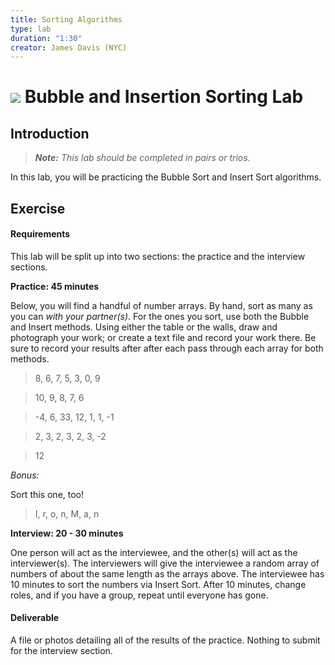 ```yaml
---
title: Sorting Algorithms
type: lab
duration: "1:30"
creator: James Davis (NYC)
---
```


# ![](https://ga-dash.s3.amazonaws.com/production/assets/logo-9f88ae6c9c3871690e33280fcf557f33.png) Bubble and Insertion Sorting Lab

## Introduction

> ***Note:*** _This lab should be completed in pairs or trios._

In this lab, you will be practicing the Bubble Sort and Insert Sort algorithms.

## Exercise

#### Requirements

This lab will be split up into two sections: the practice and the interview sections.

**Practice: 45 minutes**

Below, you will find a handful of number arrays. By hand, sort as many as you can *with your partner(s)*. For the ones you sort, use both the Bubble and Insert methods. Using either the table or the walls, draw and photograph your work; or create a text file and record your work there. Be sure to record your results after after each pass through each array for both methods.

> 8, 6, 7, 5, 3, 0, 9

> 10, 9, 8, 7, 6

> -4, 6, 33, 12, 1, 1, -1

> 2, 3, 2, 3, 2, 3, -2

> 12

*Bonus:*

Sort this one, too!

> I, r, o, n, M, a, n

**Interview: 20 - 30 minutes**

One person will act as the interviewee, and the other(s) will act as the interviewer(s). The interviewers will give the interviewee a random array of numbers of about the same length as the arrays above. The interviewee has 10 minutes to sort the numbers via Insert Sort. After 10 minutes, change roles, and if you have a group, repeat until everyone has gone.

#### Deliverable

A file or photos detailing all of the results of the practice. Nothing to submit for the interview section.
